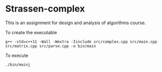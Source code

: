 # Strassen-complex
This is an assignment for design and analysis of algorithms course.

To create the executable

```
g++ -std=c++11 -Wall -Wextra -Iinclude src/complex.cpp src/main.cpp src/matrix.cpp src/parse.cpp -o bin/main
```

To execute

```
./bin/mainj
```
